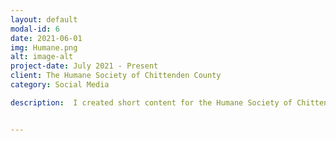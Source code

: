 ```yaml
---
layout: default
modal-id: 6
date: 2021-06-01
img: Humane.png
alt: image-alt
project-date: July 2021 - Present
client: The Humane Society of Chittenden County
category: Social Media

description:  I created short content for the Humane Society of Chittenden Counties end of year fundraiser. I made 15 to 30 second video ads promoting their summer campaign "Bark and Brew" promoting both their animals and local breweries.


---
```


